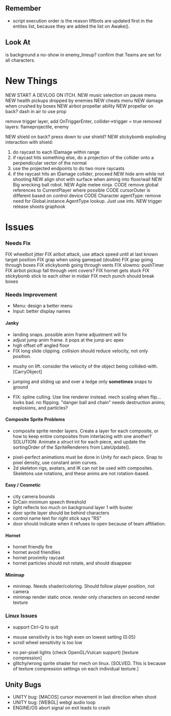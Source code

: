 
## Remember
* script execution order is the reason liftbots are updated first in the entites list, because they are added the list on Awake().


## Look At
is background a no-show in enemy_lineup?
confirm that Teams are set for all characters.

# New Things
NEW START A DEVLOG ON ITCH.
NEW music selection on pause menu
NEW health pickups dropped by enemies
NEW cheats menu
NEW damage when crushed by boxes
NEW airbot propellar ability
NEW propellar on back? dash in air to use prop

remove trigger layer, add OnTriggerEnter, collider->trigger = true
removed layers: flameprojectile, enemy

NEW shield on back? press down to use shield?
NEW stickybomb exploding interaction with shield:
  1) do raycast to each IDamage within range
  2) if raycast hits something else, do a projection of the collider onto a perpendicular vector of the normal
  3) use the projected endpoints to do two more raycasts
  4) if the raycast hits an IDamage collider, proceed
NEW hide arm while not shooting
NEW align shot with surface when aiming into floor/wall
NEW Big wrecking ball robot.
NEW Agile melee ninja.
CODE remove global references to CurrentPlayer where possible
CODE cursorOuter is different based on control device
CODE Character agentType: remove need for Global.instance.AgentType lookup. Just use ints.
NEW trigger release shoots graphook






# Issues

### Needs Fix
FIX wheelbot jitter
FIX airbot attack, use attack speed until at last known target position
FIX grap when using gamepad (double)
FIX grap going through boxes
FIX stickybomb going through vents
FIX slowmo: pushTimer
FIX airbot pickup fall through vent covers?
FIX hornet gets stuck
FIX stickybomb stick to each other in midair
FIX mech punch should break boxes

### Needs Improvement
- Menu: design a better menu
- Input: better display names

#### Janky
- landing snaps. possible anim frame adjustment will fix
- adjust jump anim frame. it pops at the jump arc apex
- high offset off angled floor
- FIX long slide clipping. collision should reduce velocity, not only position.
+ mushy on lift. consider the velocity of the object being collided-with. [CarryObject]
- jumping and sliding up and over a ledge only **sometimes** snaps to ground
+ FIX: spline culling. Use line renderer instead.
mech scaling when flip... looks bad. no flipping.
"danger ball and chain" needs destruction anims; explosions, and particles?


#### Composite Sprite Problems
+ composite sprite render layers. Create a layer for each composite, or how to keep entire composites from interlacing with one another? SOLUTION: Animate a *struct* int for each piece, and update the sortingOrder of the SpriteRenderers from LateUpdate().
- pixel-perfect animations must be done in Unity for each piece. Snap to pixel density, use constant anim curves.
- 2d skeleton rigs, avatars, and IK can not be used with composites. Skeletons use rotations, and these anims are not rotation-based.


#### Easy / Cosmetic
- city camera bounds
- DrCain minimum speech threshold
- light reflects too much on background layer 1 with buster
- door sprite layer should be behind characters
- control name text for right stick says "RS"
- door should indicate when it refuses to open because of team affiliation.

#### Hornet
- hornet friendly fire
- hornet avoid friendlies
- hornet proximity raycast
- hornet particles should not rotate, and should disappear

#### Minimap
- minimap. Needs shader/coloring. Should follow player position, not camera
- minimap render static once. render only characters on second render texture


### Linux Issues
+ support Ctrl-Q to quit
- mouse sensitivity is too high even on lowest setting (0.05)
- scroll wheel sensitivity is too low
+ no per-pixel lights (check OpenGL/Vulcan support) [texture compression]
+ glitchy/wrong sprite shader for mech on linux. [SOLVED. This is because of texture compression settings on each individual texture.]


## Unity Bugs
- UNITY bug: [MACOS] cursor movement in last direction when shoot
- UNITY bug: [WEBGL] webgl audio loop
- ENGINE/OS abort signal on exit leads to crash
